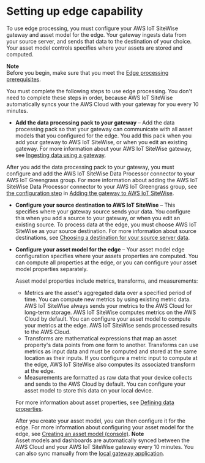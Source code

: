 # Setting up edge capability<a name="using-sitewise-edge"></a>

To use edge processing, you must configure your AWS IoT SiteWise gateway and asset model for the edge\. Your gateway ingests data from your source server, and sends that data to the destination of your choice\. Your asset model controls specifies where your assets are stored and computed\. 

**Note**  
Before you begin, make sure that you meet the [Edge processing prerequisites](edge-setup.md)\.

You must complete the following steps to use edge processing\. You don't need to complete these steps in order, because AWS IoT SiteWise automatically syncs your the AWS Cloud with your gateway for you every 10 minutes\.
+  **Add the data processing pack to your gateway** – Add the data processing pack so that your gateway can communicate with all asset models that you configured for the edge\. You add this pack when you add your gateway to AWS IoT SiteWise, or when you edit an existing gateway\. For more information about your AWS IoT SiteWise gateway, see [Ingesting data using a gateway](gateways.md)\. 

  After you add the data processing pack to your gateway, you must configure and add the AWS IoT SiteWise Data Processor connector to your AWS IoT Greengrass group\. For more information about adding the AWS IoT SiteWise Data Processor connector to your AWS IoT Greengrass group, see [the configuration step](configure-gateway.md#setup-swe-connector) in [Adding the gateway to AWS IoT SiteWise](configure-gateway.md#add-gateway)\. 
+ **Configure your source destination to AWS IoT SiteWise** – This specifies where your gateway source sends your data\. You configure this when you add a source to your gateway, or when you edit an existing source\. To process data at the edge, you must choose AWS IoT SiteWise as your source destination\. For more information about source destinations, see [Choosing a destination for your source server data](source-destination.md)\. 
+ **Configure your asset model for the edge** – Your asset model edge configuration specifies where your assets properties are computed\. You can compute all properties at the edge, or you can configure your asset model properties separately\.

  Asset model properties include metrics, transforms, and measurements:
  + Metrics are the asset's aggregated data over a specified period of time\. You can compute new metrics by using existing metric data\. AWS IoT SiteWise always sends your metrics to the AWS Cloud for long\-term storage\. AWS IoT SiteWise computes metrics on the AWS Cloud by default\. You can configure your asset model to compute your metrics at the edge\. AWS IoT SiteWise sends processed results to the AWS Cloud\.
  + Transforms are mathematical expressions that map an asset property's data points from one form to another\. Transforms can use metrics as input data and must be computed and stored at the same location as their inputs\. If you configure a metric input to compute at the edge, AWS IoT SiteWise also computes its associated transform at the edge\. 
  + Measurements are formatted as raw data that your device collects and sends to the AWS Cloud by default\. You can configure your asset model to store this data on your local device\.

  For more information about asset properties, see [Defining data properties](asset-properties.md)\.

   After you create your asset model, you can then configure it for the edge\. For more information about configuring your asset model for the edge, see [Creating an asset model \(console\)](create-asset-models.md#create-asset-model-console)\. 
**Note**  
Asset models and dashboards are automatically synced between the AWS Cloud and your AWS IoT SiteWise gateway every 10 minutes\. You can also sync manually from the [local gateway application](using-opshub.md)\.